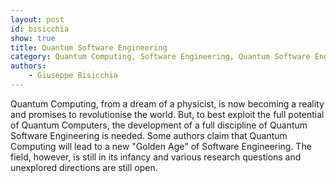 ```yaml
---
layout: post
id: bisicchia
show: true
title: Quantum Software Engineering
category: Quantum Computing, Software Engineering, Quantum Software Engineering
authors:
    - Giuseppe Bisicchia
---
```


Quantum Computing, from a dream of a physicist, is now becoming a reality and promises to revolutionise the world. But, to best exploit the full potential of Quantum Computers, the development of a full discipline of Quantum Software Engineering is needed. Some authors claim that Quantum Computing will lead to a new "Golden Age" of Software Engineering. The field, however, is still in its infancy and various research questions and unexplored directions are still open.
